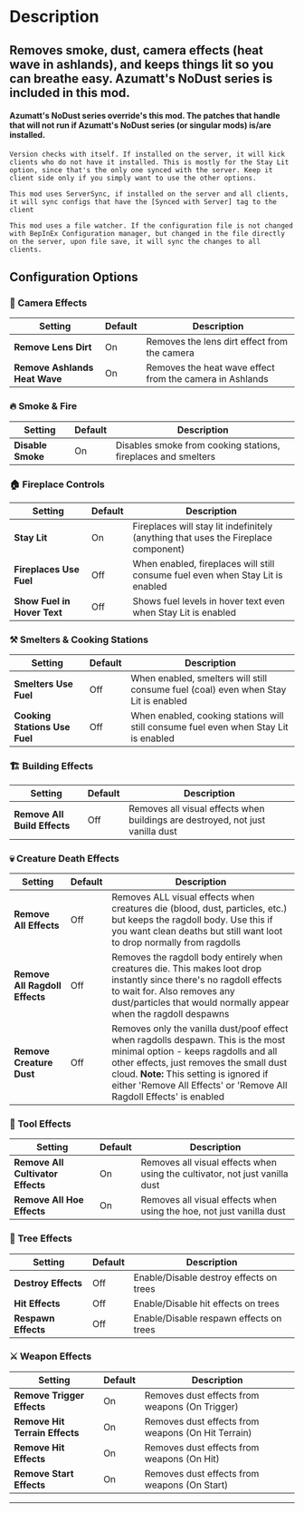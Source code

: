 # Description

## Removes smoke, dust, camera effects (heat wave in ashlands), and keeps things lit so you can breathe easy. Azumatt's NoDust series is included in this mod.

#### Azumatt's NoDust series override's this mod. The patches that handle that will not run if Azumatt's NoDust series (or singular mods) is/are installed.

`Version checks with itself. If installed on the server, it will kick clients who do not have it installed. This is mostly for the Stay Lit option, since that's the only one synced with the server. Keep it client side only if you simply want to use the other options.`

`This mod uses ServerSync, if installed on the server and all clients, it will sync configs that have the [Synced with Server] tag to the client`

`This mod uses a file watcher. If the configuration file is not changed with BepInEx Configuration manager, but changed in the file directly on the server, upon file save, it will sync the changes to all clients.`

## Configuration Options

### 🎥 Camera Effects

| Setting                       | Default | Description                                              |
|-------------------------------|---------|----------------------------------------------------------|
| **Remove Lens Dirt**          | On      | Removes the lens dirt effect from the camera             |
| **Remove Ashlands Heat Wave** | On      | Removes the heat wave effect from the camera in Ashlands |

### 🔥 Smoke & Fire

| Setting           | Default | Description                                                   |
|-------------------|---------|---------------------------------------------------------------|
| **Disable Smoke** | On      | Disables smoke from cooking stations, fireplaces and smelters |

### 🏠 Fireplace Controls

| Setting                     | Default | Description                                                                        |
|-----------------------------|---------|------------------------------------------------------------------------------------|
| **Stay Lit**                | On      | Fireplaces will stay lit indefinitely (anything that uses the Fireplace component) |
| **Fireplaces Use Fuel**     | Off     | When enabled, fireplaces will still consume fuel even when Stay Lit is enabled     |
| **Show Fuel in Hover Text** | Off     | Shows fuel levels in hover text even when Stay Lit is enabled                      |

### ⚒️ Smelters & Cooking Stations

| Setting                       | Default | Description                                                                          |
|-------------------------------|---------|--------------------------------------------------------------------------------------|
| **Smelters Use Fuel**         | Off     | When enabled, smelters will still consume fuel (coal) even when Stay Lit is enabled  |
| **Cooking Stations Use Fuel** | Off     | When enabled, cooking stations will still consume fuel even when Stay Lit is enabled |

### 🏗️ Building Effects

| Setting                      | Default | Description                                                                    |
|------------------------------|---------|--------------------------------------------------------------------------------|
| **Remove All Build Effects** | Off     | Removes all visual effects when buildings are destroyed, not just vanilla dust |

### 💀 Creature Death Effects

| Setting                        | Default | Description                                                                                                                                                                                                                                                                             |
|--------------------------------|---------|-----------------------------------------------------------------------------------------------------------------------------------------------------------------------------------------------------------------------------------------------------------------------------------------|
| **Remove All Effects**         | Off     | Removes ALL visual effects when creatures die (blood, dust, particles, etc.) but keeps the ragdoll body. Use this if you want clean deaths but still want loot to drop normally from ragdolls                                                                                           |
| **Remove All Ragdoll Effects** | Off     | Removes the ragdoll body entirely when creatures die. This makes loot drop instantly since there's no ragdoll effects to wait for. Also removes any dust/particles that would normally appear when the ragdoll despawns                                                                 |
| **Remove Creature Dust**       | Off     | Removes only the vanilla dust/poof effect when ragdolls despawn. This is the most minimal option - keeps ragdolls and all other effects, just removes the small dust cloud. **Note:** This setting is ignored if either 'Remove All Effects' or 'Remove All Ragdoll Effects' is enabled |

### 🌱 Tool Effects

| Setting                           | Default | Description                                                                 |
|-----------------------------------|---------|-----------------------------------------------------------------------------|
| **Remove All Cultivator Effects** | On      | Removes all visual effects when using the cultivator, not just vanilla dust |
| **Remove All Hoe Effects**        | On      | Removes all visual effects when using the hoe, not just vanilla dust        |

### 🌳 Tree Effects

| Setting             | Default | Description                             |
|---------------------|---------|-----------------------------------------|
| **Destroy Effects** | Off     | Enable/Disable destroy effects on trees |
| **Hit Effects**     | Off     | Enable/Disable hit effects on trees     |
| **Respawn Effects** | Off     | Enable/Disable respawn effects on trees |

### ⚔️ Weapon Effects

| Setting                        | Default | Description                                        |
|--------------------------------|---------|----------------------------------------------------|
| **Remove Trigger Effects**     | On      | Removes dust effects from weapons (On Trigger)     |
| **Remove Hit Terrain Effects** | On      | Removes dust effects from weapons (On Hit Terrain) |
| **Remove Hit Effects**         | On      | Removes dust effects from weapons (On Hit)         |
| **Remove Start Effects**       | On      | Removes dust effects from weapons (On Start)       |

---